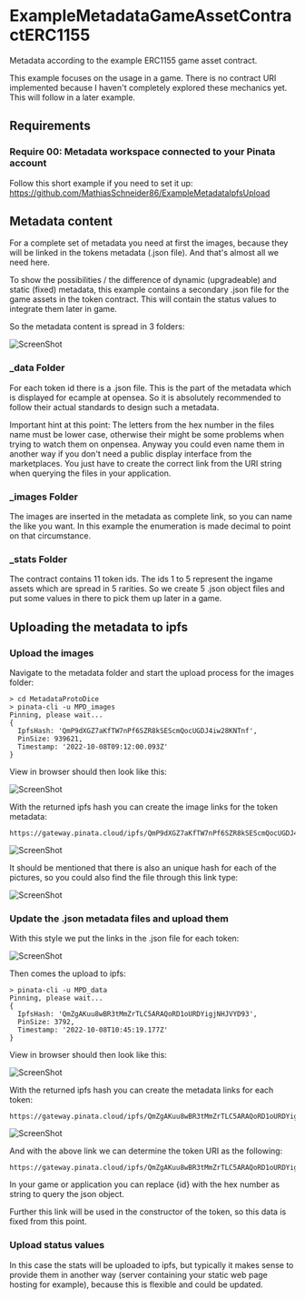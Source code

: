 # ExampleMetadataGameAssetContractERC1155
Metadata according to the example ERC1155 game asset contract. 

This example focuses on the usage in a game. There is no contract URI implemented because I haven't completely explored these mechanics yet. This will follow in a later example.

## Requirements
### Require 00: Metadata workspace connected to your Pinata account

Follow this short example if you need to set it up: https://github.com/MathiasSchneider86/ExampleMetadataIpfsUpload

## Metadata content

For a complete set of metadata you need at first the images, because they will be linked in the tokens metadata (.json file). And that's almost all we need here.

To show the possibilities / the difference of dynamic (upgradeable) and static (fixed) metadata, this example contains a secondary .json file for the game assets in the token contract. This will contain the status values to integrate them later in game. 

So the metadata content is spread in 3 folders:

![ScreenShot](/img/MPD_Structure.PNG)

### _data Folder
For each token id there is a .json file. This is the part of the metadata which is displayed for ecample at opensea. So it is absolutely recommended to follow their actual standards to design such a metadata. 

Important hint at this point: The letters from the hex number in the files name must be lower case, otherwise their might be some problems when trying to watch them on onpensea. Anyway you could even name them in another way if you don't need a public display interface from the marketplaces. You just have to create the correct link from the URI string when querying the files in your application.

### _images Folder
The images are inserted in the metadata as complete link, so you can name the like you want. In this example the enumeration is made decimal to point on that circumstance.

### _stats Folder
The contract contains 11 token ids. The ids 1 to 5 represent the ingame assets which are spread in 5 rarities. So we create 5 .json object files and put some values in there to pick them up later in a game. 

## Uploading the metadata to ipfs
### Upload the images

Navigate to the metadata folder and start the upload process for the images folder:

```
> cd MetadataProtoDice
> pinata-cli -u MPD_images 
Pinning, please wait...
{
  IpfsHash: 'QmP9dXGZ7aKfTW7nPf6SZR8kSEScmQocUGDJ4iw28KNTnf',
  PinSize: 939621,
  Timestamp: '2022-10-08T09:12:00.093Z'
}
```

View in browser should then look like this:

![ScreenShot](/img/ipfs_folder_MPD_images.PNG)

With the returned ipfs hash you can create the image links for the token metadata:

```
https://gateway.pinata.cloud/ipfs/QmP9dXGZ7aKfTW7nPf6SZR8kSEScmQocUGDJ4iw28KNTnf/02_dice_rare.PNG
```

![ScreenShot](/img/ipfs_file_folder_hash_MPD_images.PNG)

It should be mentioned that there is also an unique hash for each of the pictures, so you could also find the file through this link type:

![ScreenShot](/img/ipfs_file_own_hash_MPD_images.PNG)

### Update the .json metadata files and upload them

With this style we put the links in the .json file for each token:

![ScreenShot](/img/metadata_ipfs_link_MPD_images.PNG)

Then comes the upload to ipfs:

```
> pinata-cli -u MPD_data 
Pinning, please wait...
{
  IpfsHash: 'QmZgAKuu8wBR3tMmZrTLC5ARAQoRD1oURDYigjNHJVYD93',
  PinSize: 3792,
  Timestamp: '2022-10-08T10:45:19.177Z'
}
```

View in browser should then look like this:

![ScreenShot](/img/ipfs_folder_MPD_data.PNG)

With the returned ipfs hash you can create the metadata links for each token:

```
https://gateway.pinata.cloud/ipfs/QmZgAKuu8wBR3tMmZrTLC5ARAQoRD1oURDYigjNHJVYD93/0000000000000000000000000000000000000000000000000000000000000002.json
```
![ScreenShot](/img/ipfs_file_MPD_data.PNG)

And with the above link we can determine the token URI as the following:

```
https://gateway.pinata.cloud/ipfs/QmZgAKuu8wBR3tMmZrTLC5ARAQoRD1oURDYigjNHJVYD93/{id}.json
```

In your game or application you can replace {id} with the hex number as string to query the json object.

Further this link will be used in the constructor of the token, so this data is fixed from this point.

### Upload status values

In this case the stats will be uploaded to ipfs, but typically it makes sense to provide them in another way (server containing your static web page hosting for example), because this is flexible and could be updated. 
